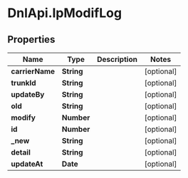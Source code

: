 # DnlApi.IpModifLog

## Properties
Name | Type | Description | Notes
------------ | ------------- | ------------- | -------------
**carrierName** | **String** |  | [optional] 
**trunkId** | **String** |  | [optional] 
**updateBy** | **String** |  | [optional] 
**old** | **String** |  | [optional] 
**modify** | **Number** |  | [optional] 
**id** | **Number** |  | [optional] 
**_new** | **String** |  | [optional] 
**detail** | **String** |  | [optional] 
**updateAt** | **Date** |  | [optional] 


